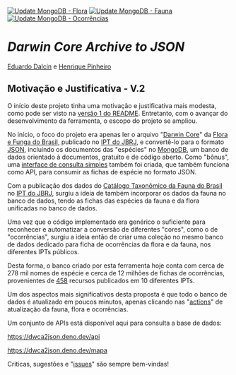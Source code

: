 [![Update MongoDB - Flora](https://github.com/edalcin/DarwinCoreJSON/actions/workflows/update-mongodb-flora.yml/badge.svg)](https://github.com/edalcin/DarwinCoreJSON/actions/workflows/update-mongodb-flora.yml)
[![Update MongoDB - Fauna](https://github.com/edalcin/DarwinCoreJSON/actions/workflows/update-mongodb-fauna.yml/badge.svg)](https://github.com/edalcin/DarwinCoreJSON/actions/workflows/update-mongodb-fauna.yml)
[![Update MongoDB - Ocorrências](https://github.com/edalcin/DarwinCoreJSON/actions/workflows/update-mongodb-occurrences.yml/badge.svg)](https://github.com/edalcin/DarwinCoreJSON/actions/workflows/update-mongodb-occurrences.yml)
# ___Darwin Core Archive to JSON___

[Eduardo Dalcin](https://github.com/edalcin) e [Henrique Pinheiro](https://github.com/Phenome)

## Motivação e Justificativa - V.2

O início deste projeto tinha uma motivação e justificativa mais modesta, como pode ser visto na [versão 1 do README](https://github.com/edalcin/DarwinCoreJSON/blob/main/README.v1.md). Entretanto, com o avançar do desenvolvimento da ferramenta, o escopo do projeto se ampliou.

No início, o foco do projeto era apenas ler o arquivo "[Darwin Core](https://dwc.tdwg.org/)" da [Flora e Funga do Brasil](https://floradobrasil.jbrj.gov.br/consulta/), publicado no [IPT do JBRJ](https://ipt.jbrj.gov.br/jbrj/resource?r=lista_especies_flora_brasil), e convertê-lo para o formato [JSON](https://www.json.org/json-pt.html), incluindo os documentos das "espécies" no [MongoDB](https://www.mongodb.com/), um banco de dados orientado à documentos, gratuito e de código aberto. Como "bônus", uma [interface de consulta simples](https://dwca2json.deno.dev/taxa) também foi criada, que também funciona como API, para consumir as fichas de espécie no formato JSON.

Com a publicação dos dados do [Catálogo Taxonômico da Fauna do Brasil](http://fauna.jbrj.gov.br/) no [IPT do JBRJ](https://ipt.jbrj.gov.br/jbrj/resource?r=catalogo_taxonomico_da_fauna_do_brasil), surgiu a ideia de também incorporar os dados da fauna no banco de dados, tendo as fichas das espécies da fauna e da flora unificadas no banco de dados.

Uma vez que o código implementado era genérico o suficiente para reconhecer e automatizar a conversão de diferentes "cores", como o de "ocorrências", surgiu a ideia então de criar uma coleção no mesmo banco de dados dedicado para ficha de ocorrências da flora e da fauna, nos diferentes IPTs públicos.

Desta forma, o banco criado por esta ferramenta hoje conta com cerca de 278 mil nomes de espécie e cerca de 12 milhões de fichas de ocorrências, provenientes de [458](https://github.com/edalcin/DarwinCoreJSON/blob/main/referencias/occurrences.csv) recursos publicados em 10 diferentes IPTs.

Um dos aspectos mais significativos desta proposta é que todo o banco de dados é atualizado em poucos minutos, apenas clicando nas "[actions](https://github.com/edalcin/DarwinCoreJSON/actions)" de atualização da fauna, flora e ocorrências.

Um conjunto de APIs está disponível aqui para consulta a base de dados:

https://dwca2json.deno.dev/api

https://dwca2json.deno.dev/mapa

Criticas, sugestões e "[issues](https://github.com/edalcin/DarwinCoreJSON/issues)" são sempre bem-vindas!
